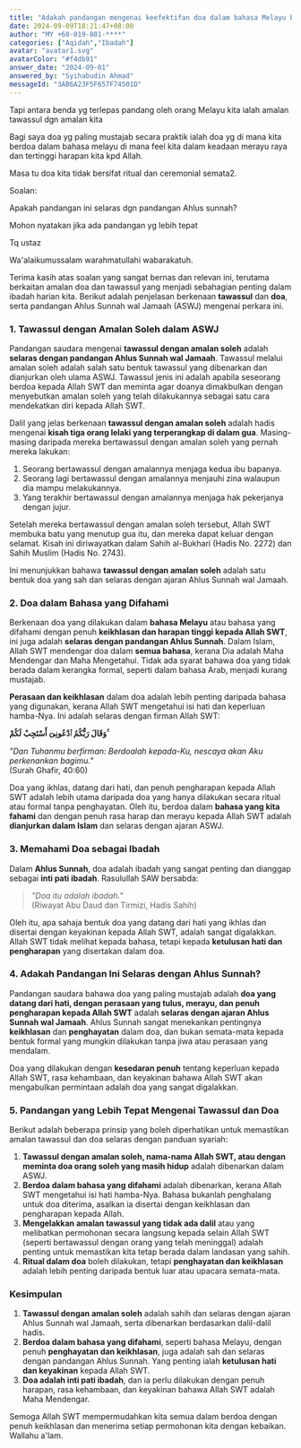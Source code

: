 ```yaml
---
title: "Adakah pandangan mengenai keefektifan doa dalam bahasa Melayu bertepatan dengan pandangan Ahlussunnah, adakah pandangan yang lebih tepat?"
date: 2024-09-09T18:21:47+08:00
author: "MY +60-019-801-****"
categories: ["Aqidah","Ibadah"]
avatar: "avatar1.svg"
avatarColor: "#f4db91"
answer_date: "2024-09-01"
answered_by: "Syihabudin Ahmad"
messageId: "3AB6A23F5F657F74501D"
---
```


Tapi antara benda yg terlepas pandang oleh orang Melayu kita ialah amalan tawassul dgn amalan kita

Bagi saya doa yg paling mustajab secara praktik ialah doa yg di mana kita berdoa dalam bahasa melayu di mana feel kita dalam keadaan merayu raya dan tertinggi harapan kita kpd Allah.

Masa tu doa kita tidak bersifat ritual dan ceremonial semata2.

Soalan:

Apakah pandangan ini selaras dgn pandangan Ahlus sunnah?

Mohon nyatakan jika ada pandangan yg lebih tepat

Tq ustaz

<!--more-->

Wa'alaikumussalam warahmatullahi wabarakatuh.

Terima kasih atas soalan yang sangat bernas dan relevan ini, terutama berkaitan amalan doa dan tawassul yang menjadi sebahagian penting dalam ibadah harian kita. Berikut adalah penjelasan berkenaan **tawassul** dan **doa**, serta pandangan Ahlus Sunnah wal Jamaah (ASWJ) mengenai perkara ini.

### 1. **Tawassul dengan Amalan Soleh dalam ASWJ**

Pandangan saudara mengenai **tawassul dengan amalan soleh** adalah **selaras dengan pandangan Ahlus Sunnah wal Jamaah**. Tawassul melalui amalan soleh adalah salah satu bentuk tawassul yang dibenarkan dan dianjurkan oleh ulama ASWJ. Tawassul jenis ini adalah apabila seseorang berdoa kepada Allah SWT dan meminta agar doanya dimakbulkan dengan menyebutkan amalan soleh yang telah dilakukannya sebagai satu cara mendekatkan diri kepada Allah SWT.

Dalil yang jelas berkenaan **tawassul dengan amalan soleh** adalah hadis mengenai **kisah tiga orang lelaki yang terperangkap di dalam gua**. Masing-masing daripada mereka bertawassul dengan amalan soleh yang pernah mereka lakukan:

1. Seorang bertawassul dengan amalannya menjaga kedua ibu bapanya.
2. Seorang lagi bertawassul dengan amalannya menjauhi zina walaupun dia mampu melakukannya.
3. Yang terakhir bertawassul dengan amalannya menjaga hak pekerjanya dengan jujur.

Setelah mereka bertawassul dengan amalan soleh tersebut, Allah SWT membuka batu yang menutup gua itu, dan mereka dapat keluar dengan selamat. Kisah ini diriwayatkan dalam Sahih al-Bukhari (Hadis No. 2272) dan Sahih Muslim (Hadis No. 2743).

Ini menunjukkan bahawa **tawassul dengan amalan soleh** adalah satu bentuk doa yang sah dan selaras dengan ajaran Ahlus Sunnah wal Jamaah.

### 2. **Doa dalam Bahasa yang Difahami**

Berkenaan doa yang dilakukan dalam **bahasa Melayu** atau bahasa yang difahami dengan penuh **keikhlasan dan harapan tinggi kepada Allah SWT**, ini juga adalah **selaras dengan pandangan Ahlus Sunnah**. Dalam Islam, Allah SWT mendengar doa dalam **semua bahasa**, kerana Dia adalah Maha Mendengar dan Maha Mengetahui. Tidak ada syarat bahawa doa yang tidak berada dalam kerangka formal, seperti dalam bahasa Arab, menjadi kurang mustajab.

**Perasaan dan keikhlasan** dalam doa adalah lebih penting daripada bahasa yang digunakan, kerana Allah SWT mengetahui isi hati dan keperluan hamba-Nya. Ini adalah selaras dengan firman Allah SWT:

**وَقَالَ رَبُّكُمُ ٱدْعُونِىٓ أَسْتَجِبْ لَكُمْ ۚ**

_"Dan Tuhanmu berfirman: Berdoalah kepada-Ku, nescaya akan Aku perkenankan bagimu."_  
(Surah Ghafir, 40:60)

Doa yang ikhlas, datang dari hati, dan penuh pengharapan kepada Allah SWT adalah lebih utama daripada doa yang hanya dilakukan secara ritual atau formal tanpa penghayatan. Oleh itu, berdoa dalam **bahasa yang kita fahami** dan dengan penuh rasa harap dan merayu kepada Allah SWT adalah **dianjurkan dalam Islam** dan selaras dengan ajaran ASWJ.

### 3. **Memahami Doa sebagai Ibadah**

Dalam **Ahlus Sunnah**, doa adalah ibadah yang sangat penting dan dianggap sebagai **inti pati ibadah**. Rasulullah SAW bersabda:

> *"Doa itu adalah ibadah."*  
> (Riwayat Abu Daud dan Tirmizi, Hadis Sahih)

Oleh itu, apa sahaja bentuk doa yang datang dari hati yang ikhlas dan disertai dengan keyakinan kepada Allah SWT, adalah sangat digalakkan. Allah SWT tidak melihat kepada bahasa, tetapi kepada **ketulusan hati dan pengharapan** yang disertakan dalam doa.

### 4. **Adakah Pandangan Ini Selaras dengan Ahlus Sunnah?**

Pandangan saudara bahawa doa yang paling mustajab adalah **doa yang datang dari hati, dengan perasaan yang tulus, merayu, dan penuh pengharapan kepada Allah SWT** adalah **selaras dengan ajaran Ahlus Sunnah wal Jamaah**. Ahlus Sunnah sangat menekankan pentingnya **keikhlasan** dan **penghayatan** dalam doa, dan bukan semata-mata kepada bentuk formal yang mungkin dilakukan tanpa jiwa atau perasaan yang mendalam.

Doa yang dilakukan dengan **kesedaran penuh** tentang keperluan kepada Allah SWT, rasa kehambaan, dan keyakinan bahawa Allah SWT akan mengabulkan permintaan adalah doa yang sangat digalakkan.

### 5. **Pandangan yang Lebih Tepat Mengenai Tawassul dan Doa**

Berikut adalah beberapa prinsip yang boleh diperhatikan untuk memastikan amalan tawassul dan doa selaras dengan panduan syariah:

1. **Tawassul dengan amalan soleh, nama-nama Allah SWT, atau dengan meminta doa orang soleh yang masih hidup** adalah dibenarkan dalam ASWJ.
2. **Berdoa dalam bahasa yang difahami** adalah dibenarkan, kerana Allah SWT mengetahui isi hati hamba-Nya. Bahasa bukanlah penghalang untuk doa diterima, asalkan ia disertai dengan keikhlasan dan pengharapan kepada Allah.
3. **Mengelakkan amalan tawassul yang tidak ada dalil** atau yang melibatkan permohonan secara langsung kepada selain Allah SWT (seperti bertawassul dengan orang yang telah meninggal) adalah penting untuk memastikan kita tetap berada dalam landasan yang sahih.
4. **Ritual dalam doa** boleh dilakukan, tetapi **penghayatan dan keikhlasan** adalah lebih penting daripada bentuk luar atau upacara semata-mata.

### Kesimpulan

1. **Tawassul dengan amalan soleh** adalah sahih dan selaras dengan ajaran Ahlus Sunnah wal Jamaah, serta dibenarkan berdasarkan dalil-dalil hadis.
2. **Berdoa dalam bahasa yang difahami**, seperti bahasa Melayu, dengan penuh **penghayatan dan keikhlasan**, juga adalah sah dan selaras dengan pandangan Ahlus Sunnah. Yang penting ialah **ketulusan hati dan keyakinan** kepada Allah SWT.
3. **Doa adalah inti pati ibadah**, dan ia perlu dilakukan dengan penuh harapan, rasa kehambaan, dan keyakinan bahawa Allah SWT adalah Maha Mendengar.

Semoga Allah SWT mempermudahkan kita semua dalam berdoa dengan penuh keikhlasan dan menerima setiap permohonan kita dengan kebaikan. Wallahu a'lam.
